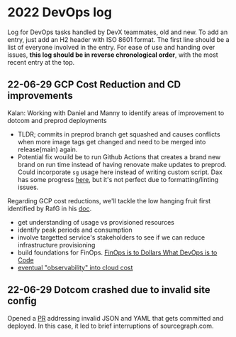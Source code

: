 # 2022 DevOps log

Log for DevOps tasks handled by DevX teammates, old and new.
To add an entry, just add an H2 header with ISO 8601 format.
The first line should be a list of everyone involved in the entry.
For ease of use and handing over issues, **this log should be in reverse chronological order**, with the most recent entry at the top.

## 22-06-29 GCP Cost Reduction and CD improvements
Kalan:
Working with Daniel and Manny to identify areas of improvement to dotcom and preprod deployments
- TLDR; commits in preprod branch get squashed and causes conflicts when more image tags get changed and need to be merged into release(main) again. 
- Potential fix wouild be to run Github Actions that creates a brand new brand on run time instead of having renovate make updates to preprod. Could incorporate `sg` usage here instead of writing custom script. Dax has some progress [here](https://github.com/sourcegraph/deploy-sourcegraph-cloud/pull/16390), but it's not perfect due to formatting/linting issues.

Regarding GCP cost reductions, we'll tackle the low hanging fruit first identified by RafG in his [doc](https://docs.google.com/document/d/1FQScUkS6fyBfW__dG0WiHmXH6-Fl_4zWwMTY9IWASSI/edit#heading=h.na988urmj90p). 
- get understanding of usage vs provisioned resources
- identify peak periods and consumption
- involve targetted service's stakeholders to see if we can reduce infrastructure provisioning
- build foundations for FinOps. [FinOps is to Dollars What DevOps is to Code](https://devops.com/how-finops-can-optimize-cloud-costs-and-drive-innovation/)
- [eventual "observability" into cloud cost ](https://cloud.google.com/blog/topics/developers-practitioners/optimizing-your-google-cloud-spend-bigquery-and-looker)
## 22-06-29 Dotcom crashed due to invalid site config
Opened a [PR](https://github.com/sourcegraph/deploy-sourcegraph-cloud/pull/17063) addressing invalid JSON and YAML that gets committed and deployed. In this case, it led to brief interruptions of sourcegraph.com. 
